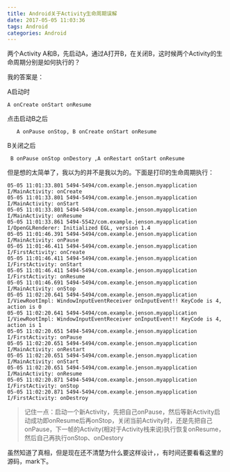 ```yaml
---
title: Android关于Activity生命周期误解
date: 2017-05-05 11:03:36
tags: Android
categories: Android
---
```


两个Activity  A和B，先启动A，通过A打开B，在关闭B，这时候两个Activity的生命周期分别是如何执行的？

我的答案是：

A启动时

`A onCreate onStart onResume`

点击启动B之后

`	A onPause onStop, B onCreate onStart onResume`

B关闭之后

` B onPause onStop onDestory ,A onRestart onStart onResume`

但是想的太简单了，我以为的并不是我以为的。下面是打印的生命周期执行：

```
05-05 11:01:33.801 5494-5494/com.example.jenson.myapplication I/MainActivity: onCreate
05-05 11:01:33.801 5494-5494/com.example.jenson.myapplication I/MainActivity: onStart
05-05 11:01:33.801 5494-5494/com.example.jenson.myapplication I/MainActivity: onResume
05-05 11:01:33.861 5494-5542/com.example.jenson.myapplication I/OpenGLRenderer: Initialized EGL, version 1.4
05-05 11:01:46.391 5494-5494/com.example.jenson.myapplication I/MainActivity: onPause
05-05 11:01:46.411 5494-5494/com.example.jenson.myapplication I/FirstActivity: onCreate
05-05 11:01:46.411 5494-5494/com.example.jenson.myapplication I/FirstActivity: onStart
05-05 11:01:46.411 5494-5494/com.example.jenson.myapplication I/FirstActivity: onResume
05-05 11:01:46.691 5494-5494/com.example.jenson.myapplication I/MainActivity: onStop
05-05 11:02:20.641 5494-5494/com.example.jenson.myapplication I/ViewRootImpl: WindowInputEventReceiver onInputEvent!! KeyCode is 4, action is 0
05-05 11:02:20.641 5494-5494/com.example.jenson.myapplication I/ViewRootImpl: WindowInputEventReceiver onInputEvent!! KeyCode is 4, action is 1
05-05 11:02:20.651 5494-5494/com.example.jenson.myapplication I/FirstActivity: onPause
05-05 11:02:20.651 5494-5494/com.example.jenson.myapplication I/MainActivity: onRestart
05-05 11:02:20.651 5494-5494/com.example.jenson.myapplication I/MainActivity: onStart
05-05 11:02:20.651 5494-5494/com.example.jenson.myapplication I/MainActivity: onResume
05-05 11:02:20.871 5494-5494/com.example.jenson.myapplication I/FirstActivity: onStop
05-05 11:02:20.871 5494-5494/com.example.jenson.myapplication I/FirstActivity: onDestroy
```

> 记住一点：启动一个新Activity，先把自己onPause，然后等新Activity启动成功即onResume后再onStop，关闭当前Activity时，还是先把自己onPause，下一帧的Activity(相对于Activity栈来说)执行恢复onResume，然后自己再执行onStop、onDestory

虽然知道了真相，但是现在还不清楚为什么要这样设计，，有时间还要看看这里的源码，mark下。

